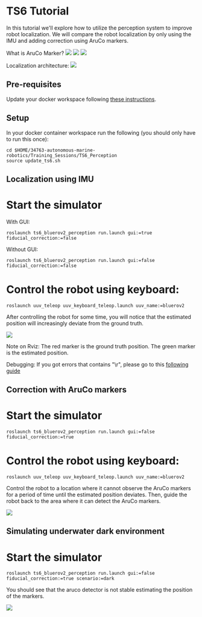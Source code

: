 # TS6 Tutorial #

In this tutorial we'll explore how to utilize the perception system to improve robot localization.
We will compare the robot localization by only using the IMU and adding correction using AruCo markers.

What is AruCo Marker?
![](assets/aruco_marker.png)
![](assets/aruco_gazebo.png)
![](assets/marker_placing.png)

Localization architecture:
![](assets/TS6_diagram.png)

## Pre-requisites ##

Update your docker workspace following [these instructions](https://gitlab.gbar.dtu.dk/dtu-asl/courses/34763-autonomous-marine-robotics/-/tree/main/#getting-course-updates).

## Setup ##

In your docker container workspace run the following (you should only have to run this once):

```
cd $HOME/34763-autonomous-marine-robotics/Training_Sessions/TS6_Perception
source update_ts6.sh
```

## Localization using IMU ###

# Start the simulator

With GUI:

```
roslaunch ts6_bluerov2_perception run.launch gui:=true fiducial_correction:=false
```

Without GUI:

```
roslaunch ts6_bluerov2_perception run.launch gui:=false fiducial_correction:=false
```

# Control the robot using keyboard:
```
roslaunch uuv_teleop uuv_keyboard_teleop.launch uuv_name:=bluerov2 
```

After controlling the robot for some time, you will notice that the estimated position will increasingly deviate from the ground truth.

![](assets/ts6_imu_only.png)

Note on Rviz:
The red marker is the ground truth position.
The green marker is the estimated position.

Debugging:
If you got errors that contains "\r", please go to this [following guide](https://gitlab.gbar.dtu.dk/dtu-asl/courses/34763-autonomous-marine-robotics/-/tree/main/debugging.md)

## Correction with AruCo markers ###

# Start the simulator
```
roslaunch ts6_bluerov2_perception run.launch gui:=false fiducial_correction:=true
```

# Control the robot using keyboard:
```
roslaunch uuv_teleop uuv_keyboard_teleop.launch uuv_name:=bluerov2 
```

Control the robot to a location where it cannot observe the AruCo markers for a period of time until the estimated position deviates. Then, guide the robot back to the area where it can detect the AruCo markers.

![](assets/ts6_with_aruco_markers.png)

## Simulating underwater dark environment ###

# Start the simulator
```
roslaunch ts6_bluerov2_perception run.launch gui:=false fiducial_correction:=true scenario:=dark
```

You should see that the aruco detector is not stable estimating the position of the markers.

![](assets/dark_underwater.png)
